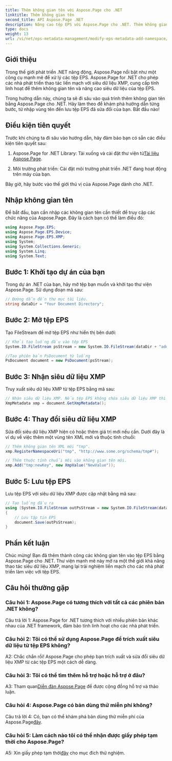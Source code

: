 ```yaml
---
title: Thêm không gian tên với Aspose.Page cho .NET
linktitle: Thêm không gian tên
second_title: API Aspose.Page .NET
description: Nâng cao tệp EPS với Aspose.Page cho .NET. Thêm không gian tên một cách dễ dàng, sửa đổi siêu dữ liệu XMP và tăng cường quy trình phát triển .NET của bạn.
type: docs
weight: 13
url: /vi/net/eps-metadata-management/modify-eps-metadata-add-namespace/
---
```

## Giới thiệu

Trong thế giới phát triển .NET năng động, Aspose.Page nổi bật như một công cụ mạnh mẽ để xử lý các tệp EPS. Aspose.Page for .NET cho phép các nhà phát triển thao tác liền mạch với siêu dữ liệu XMP, cung cấp tính linh hoạt để thêm không gian tên và nâng cao siêu dữ liệu của tệp EPS.

Trong hướng dẫn này, chúng ta sẽ đi sâu vào quá trình thêm không gian tên bằng Aspose.Page cho .NET. Hãy làm theo để khám phá hướng dẫn từng bước, từ nhập vùng tên đến lưu tệp EPS đã sửa đổi của bạn. Bắt đầu nào!

## Điều kiện tiên quyết

Trước khi chúng ta đi sâu vào hướng dẫn, hãy đảm bảo bạn có sẵn các điều kiện tiên quyết sau:

1.  Aspose.Page for .NET Library: Tải xuống và cài đặt thư viện từ[Tài liệu Aspose.Page](https://reference.aspose.com/page/net/).

2. Môi trường phát triển: Cài đặt môi trường phát triển .NET đang hoạt động trên máy của bạn.

Bây giờ, hãy bước vào thế giới thú vị của Aspose.Page dành cho .NET.

## Nhập không gian tên

Để bắt đầu, bạn cần nhập các không gian tên cần thiết để truy cập các chức năng của Aspose.Page. Đây là cách bạn có thể làm điều đó:

```csharp
using Aspose.Page.EPS;
using Aspose.Page.EPS.Device;
using Aspose.Page.EPS.XMP;
using System;
using System.Collections.Generic;
using System.Linq;
using System.Text;
```

## Bước 1: Khởi tạo dự án của bạn

Trong dự án .NET của bạn, hãy mở tệp bạn muốn và khởi tạo thư viện Aspose.Page. Sử dụng đoạn mã sau:

```csharp
// Đường dẫn đến thư mục tài liệu.
string dataDir = "Your Document Directory";
```

## Bước 2: Mở tệp EPS

Tạo FileStream để mở tệp EPS như hiển thị bên dưới:

```csharp
// Khởi tạo luồng đầu vào tệp EPS
System.IO.FileStream psStream = new System.IO.FileStream(dataDir + "add_simple_props_input.eps", System.IO.FileMode.Open, System.IO.FileAccess.Read);

//Tạo phiên bản PsDocument từ luồng
PsDocument document = new PsDocument(psStream);
```

## Bước 3: Nhận siêu dữ liệu XMP

Truy xuất siêu dữ liệu XMP từ tệp EPS bằng mã sau:

```csharp
// Nhận siêu dữ liệu XMP. Nếu tệp EPS không chứa siêu dữ liệu XMP thì một tệp mới sẽ được tạo với các giá trị từ nhận xét siêu dữ liệu PS.
XmpMetadata xmp = document.GetXmpMetadata();
```

## Bước 4: Thay đổi siêu dữ liệu XMP

Sửa đổi siêu dữ liệu XMP hiện có hoặc thêm giá trị mới nếu cần. Dưới đây là ví dụ về việc thêm một vùng tên XML mới và thuộc tính chuỗi:

```csharp
// Thêm không gian tên XML mới "tmp".
xmp.RegisterNamespaceUri("tmp", "http://www.some.org/schema/tmp#");

// Thêm thuộc tính chuỗi mới vào không gian tên mới.
xmp.Add("tmp:newKey", new XmpValue("NewValue"));
```

## Bước 5: Lưu tệp EPS

Lưu tệp EPS với siêu dữ liệu XMP được cập nhật bằng mã sau:

```csharp
// Tạo luồng đầu ra
using (System.IO.FileStream outPsStream = new System.IO.FileStream(dataDir + "add_namespace_output.eps", System.IO.FileMode.Create, System.IO.FileAccess.Write))
{
    // Lưu tập tin EPS
    document.Save(outPsStream);
}
```

## Phần kết luận

Chúc mừng! Bạn đã thêm thành công các không gian tên vào tệp EPS bằng Aspose.Page cho .NET. Thư viện mạnh mẽ này mở ra một thế giới khả năng thao tác siêu dữ liệu XMP, mang lại trải nghiệm liền mạch cho các nhà phát triển làm việc với tệp EPS.

## Câu hỏi thường gặp

### Câu hỏi 1: Aspose.Page có tương thích với tất cả các phiên bản .NET không?

Câu trả lời 1: Aspose.Page for .NET tương thích với nhiều phiên bản khác nhau của .NET framework, đảm bảo tính linh hoạt cho các nhà phát triển.

### Câu hỏi 2: Tôi có thể sử dụng Aspose.Page để trích xuất siêu dữ liệu từ tệp EPS không?

A2: Chắc chắn rồi! Aspose.Page cho phép bạn trích xuất và sửa đổi siêu dữ liệu XMP từ các tệp EPS một cách dễ dàng.

### Câu hỏi 3: Tôi có thể tìm thêm hỗ trợ hoặc hỗ trợ ở đâu?

 A3: Tham quan[Diễn đàn Aspose.Page](https://forum.aspose.com/c/page/39) để được cộng đồng hỗ trợ và thảo luận.

### Câu hỏi 4: Aspose.Page có bản dùng thử miễn phí không?

 Câu trả lời 4: Có, bạn có thể khám phá bản dùng thử miễn phí của Aspose.Page[đây](https://releases.aspose.com/).

### Câu hỏi 5: Làm cách nào tôi có thể nhận được giấy phép tạm thời cho Aspose.Page?

 A5: Xin giấy phép tạm thời[đây](https://purchase.aspose.com/temporary-license/) cho mục đích thử nghiệm.